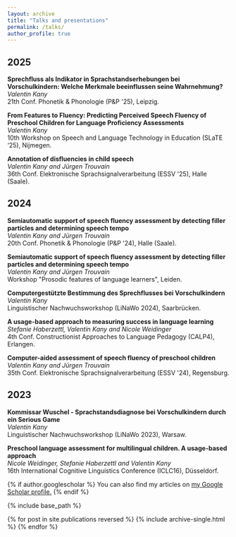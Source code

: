 ```yaml
---
layout: archive
title: "Talks and presentations"
permalink: /talks/
author_profile: true
---
```


## 2025

**Sprechfluss als Indikator in Sprachstandserhebungen bei Vorschulkindern: Welche Merkmale beeinflussen seine Wahrnehmung?**<br>
*Valentin Kany*<br>
21th Conf. Phonetik & Phonologie (P&P '25), Leipzig.

**From Features to Fluency: Predicting Perceived Speech Fluency of Preschool Children for Language Proficiency Assessments**<br>
*Valentin Kany*<br>
10th Workshop on Speech and Language Technology in Education (SLaTE ‘25), Nijmegen.

**Annotation of disfluencies in child speech**<br>
*Valentin Kany and Jürgen Trouvain*<br>
36th Conf. Elektronische Sprachsignalverarbeitung (ESSV '25), Halle (Saale).

## 2024

**Semiautomatic support of speech fluency assessment by detecting filler particles and determining speech tempo**<br>
*Valentin Kany and Jürgen Trouvain*<br>
20th Conf. Phonetik & Phonologie (P&P '24), Halle (Saale).

**Semiautomatic support of speech fluency assessment by detecting filler particles 
and determining speech tempo**<br>
*Valentin Kany and Jürgen Trouvain*<br>
Workshop "Prosodic features of language learners", Leiden.

**Computergestützte Bestimmung des Sprechflusses bei Vorschulkindern**<br>
*Valentin Kany*<br>
Linguistischer Nachwuchsworkshop (LiNaWo 2024), Saarbrücken.

**A usage-based approach to measuring success in language learning**<br>
*Stefanie Haberzettl, Valentin Kany and Nicole Weidinger*<br>
4th Conf. Constructionist Approaches to Language Pedagogy (CALP4), Erlangen.

**Computer-aided assessment of speech fluency of preschool children**<br>
*Valentin Kany and Jürgen Trouvain*<br>
35th Conf. Elektronische Sprachsignalverarbeitung (ESSV '24), Regensburg.

## 2023

**Kommissar Wuschel - Sprachstandsdiagnose bei Vorschulkindern durch ein Serious Game**<br>
*Valentin Kany*<br>
Linguistischer Nachwuchsworkshop (LiNaWo 2023), Warsaw.

**Preschool language assessment for multilingual children. A usage-based approach**<br>
*Nicole Weidinger, Stefanie Haberzettl and Valentin Kany*<br>
16th International Cognitive Linguistics Conference (ICLC16), Düsseldorf.


{% if author.googlescholar %}
  You can also find my articles on <u><a href="{{author.googlescholar}}">my Google Scholar profile</a>.</u>
{% endif %}

{% include base_path %}

{% for post in site.publications reversed %}
  {% include archive-single.html %}
{% endfor %}
